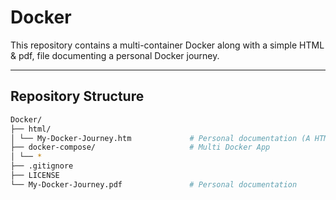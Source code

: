 # Docker

This repository contains a multi-container Docker along with a simple HTML & pdf, file documenting a personal Docker journey.

---

## Repository Structure

```bash
Docker/
├── html/
│ └── My-Docker-Journey.htm             # Personal documentation (A HTML version of .pdf)
├── docker-compose/                     # Multi Docker App
│ └── *
├── .gitignore
├── LICENSE
└── My-Docker-Journey.pdf               # Personal documentation
```
